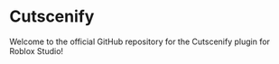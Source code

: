 # Cutscenify
Welcome to the official GitHub repository for the Cutscenify plugin for Roblox Studio!

